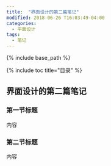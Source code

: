 ```yaml
---
title:  "界面设计的第二篇笔记"
modified: 2018-06-26 T16:03:49-04:00
categories: 
  - 平面设计
tags:
  - 笔记
---
```


{% include base_path %}

{% include toc title="目录" %}


## 界面设计的第二篇笔记

### 第一节标题

内容

### 第二节标题

内容